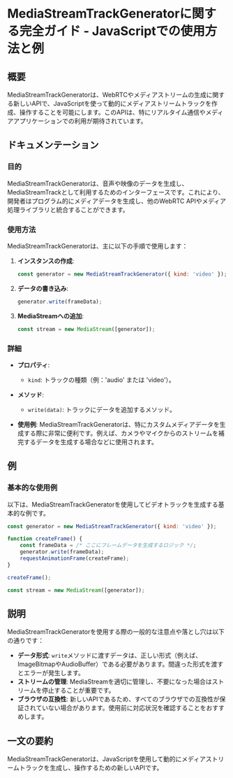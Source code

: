 <!--
Meta Description: # MediaStreamTrackGeneratorに関する完全ガイド - JavaScriptでの使用方法と例 ## 概要 MediaStreamTrackGeneratorは、WebRTCやメディアストリームの生成に関する新しいAPIで、JavaScriptを使って動的にメディアストリームトラ...
Meta Keywords: generator, mediastreamtrackgeneratorは, const, javascript, new
-->

# MediaStreamTrackGeneratorに関する完全ガイド - JavaScriptでの使用方法と例

## 概要
MediaStreamTrackGeneratorは、WebRTCやメディアストリームの生成に関する新しいAPIで、JavaScriptを使って動的にメディアストリームトラックを作成、操作することを可能にします。このAPIは、特にリアルタイム通信やメディアアプリケーションでの利用が期待されています。

## ドキュメンテーション

### 目的
MediaStreamTrackGeneratorは、音声や映像のデータを生成し、MediaStreamTrackとして利用するためのインターフェースです。これにより、開発者はプログラム的にメディアデータを生成し、他のWebRTC APIやメディア処理ライブラリと統合することができます。

### 使用方法
MediaStreamTrackGeneratorは、主に以下の手順で使用します：

1. **インスタンスの作成**:
   ```javascript
   const generator = new MediaStreamTrackGenerator({ kind: 'video' });
   ```

2. **データの書き込み**:
   ```javascript
   generator.write(frameData);
   ```

3. **MediaStreamへの追加**:
   ```javascript
   const stream = new MediaStream([generator]);
   ```

### 詳細
- **プロパティ**:
  - `kind`: トラックの種類（例：'audio' または 'video'）。
  
- **メソッド**:
  - `write(data)`: トラックにデータを追加するメソッド。
  
- **使用例**:
  MediaStreamTrackGeneratorは、特にカスタムメディアデータを生成する際に非常に便利です。例えば、カメラやマイクからのストリームを補完するデータを生成する場合などに使用されます。

## 例

### 基本的な使用例
以下は、MediaStreamTrackGeneratorを使用してビデオトラックを生成する基本的な例です。

```javascript
const generator = new MediaStreamTrackGenerator({ kind: 'video' });

function createFrame() {
    const frameData = /* ここにフレームデータを生成するロジック */;
    generator.write(frameData);
    requestAnimationFrame(createFrame);
}

createFrame();

const stream = new MediaStream([generator]);
```

## 説明
MediaStreamTrackGeneratorを使用する際の一般的な注意点や落とし穴は以下の通りです：

- **データ形式**: `write`メソッドに渡すデータは、正しい形式（例えば、ImageBitmapやAudioBuffer）である必要があります。間違った形式を渡すとエラーが発生します。
- **ストリームの管理**: MediaStreamを適切に管理し、不要になった場合はストリームを停止することが重要です。
- **ブラウザの互換性**: 新しいAPIであるため、すべてのブラウザでの互換性が保証されていない場合があります。使用前に対応状況を確認することをおすすめします。

## 一文の要約
MediaStreamTrackGeneratorは、JavaScriptを使用して動的にメディアストリームトラックを生成し、操作するための新しいAPIです。